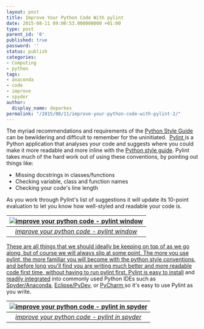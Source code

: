 ```yaml
---
layout: post
title: Improve Your Python Code With pylint
date: 2015-08-11 09:00:53.000000000 +01:00
type: post
parent_id: '0'
published: true
password: ''
status: publish
categories:
- Computing
- python
tags:
- anaconda
- code
- improve
- spyder
author:
  display_name: deparkes
permalink: "/2015/08/11/improve-your-python-code-with-pylint-2/"
---
```

The myriad recommendations and requirements of the <a href="https://www.python.org/dev/peps/pep-0008/">Python Style Guide</a> can be bewildering and difficult to remember for the uninitiated.  <a href="http://www.pylint.org/">Pylint </a>is a Python application that analyses your code and suggests where you could make it more readable and more inline with the <a href="https://www.python.org/dev/peps/pep-0008/">Python style guide</a>.
Pylint takes much of the hard work out of using these conventions, by pointing out things like:
<ul>
<li>Missing docstrings in classes/functions</li>
<li>Checking variable, class and function names</li>
<li>Checking your code's line length</li>
</ul>
As you work through Pylint's list of suggestions it will update its 10-point evaluation to let you know how well-styled and readable your code is.
<a href="{{site.baseurl}}/assets/2015/08/pylint-window.png">


| ![improve your python code - pylint window]({{site.baseurl}}/assets/2015/08/pylint-window.png) |
|:--:|
| *improve your python code - pylint window* |

These are all things that we should ideally be keeping on top of as we go along, but of course we will always slip at some point. The more you use pylint, the more familiar you will become with the python style conventions, and before long you'll find you are writing much better and more readable code first time, without having to run pylint first.
Pylint is <a href="http://www.pylint.org/#install">easy to install</a> and <a href="http://docs.pylint.org/ide-integration">readily integrated</a> into commonly used Python IDEs such as <a href="https://pythonhosted.org/spyder/">Spyder/</a><a href="https://store.continuum.io/cshop/anaconda/">Anaconda</a>, <a href="http://www.pydev.org/">Eclipse/PyDev</a>, or <a href="https://www.jetbrains.com/pycharm/">PyCharm </a>so it's easy to use Pylint as you write.
<a href="{{site.baseurl}}/assets/2015/08/pylint-in-spyder.png">

| ![improve your python code - pylint in spyder]({{site.baseurl}}/assets/2015/08/pylint-in-spyder.png) |
|:--:|
| *improve your python code - pylint in spyder* |
